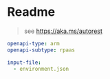 # Readme

> see https://aka.ms/autorest

```yaml
openapi-type: arm 
openapi-subtype: rpaas
```

```yaml $(tag) == '2021-02-01'
input-file: 
  - environment.json
```
